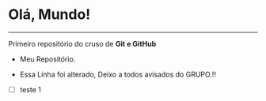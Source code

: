 # Olá, Mundo!
---
 Primeiro repositório do cruso de **Git e GitHub**

 - Meu Repositório.
 
 - Essa Linha foi alterado, Deixo a todos avisados do GRUPO.!!
  - [ ] teste 1

